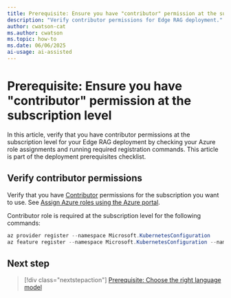 ```yaml
---
title: Prerequisite: Ensure you have "contributor" permission at the subscription level
description: "Verify contributor permissions for Edge RAG deployment."
author: cwatson-cat
ms.author: cwatson
ms.topic: how-to
ms.date: 06/06/2025
ai-usage: ai-assisted
---
```


# Prerequisite: Ensure you have "contributor" permission at the subscription level

In this article, verify that you have contributor permissions at the subscription level for your Edge RAG deployment by checking your Azure role assignments and running required registration commands. This article is part of the deployment prerequisites checklist.

## Verify contributor permissions

Verify that you have [Contributor](/azure/role-based-access-control/built-in-roles/privileged#contributor) permissions for the subscription you want to use. See [Assign Azure roles using the Azure portal](/azure/role-based-access-control/role-assignments-portal).

Contributor role is required at the subscription level for the following commands:

```powershell
az provider register --namespace Microsoft.KubernetesConfiguration
az feature register --namespace Microsoft.KubernetesConfiguration --name extensions
```

## Next step

> [!div class="nextstepaction"]
> [Prerequisite: Choose the right language model](prerequisites-choose-language-model.md)
